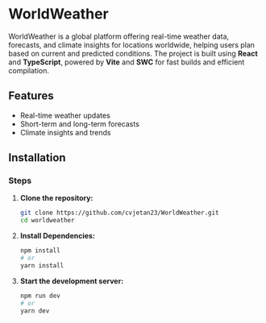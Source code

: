 # WorldWeather

WorldWeather is a global platform offering real-time weather data, forecasts, and climate insights for locations worldwide, helping users plan based on current and predicted conditions. The project is built using **React** and **TypeScript**, powered by **Vite** and **SWC** for fast builds and efficient compilation.

## Features
- Real-time weather updates
- Short-term and long-term forecasts
- Climate insights and trends

## Installation

### Steps

1. **Clone the repository:**
   ```bash
   git clone https://github.com/cvjetan23/WorldWeather.git
   cd worldweather

2. **Install Dependencies:**

   ```bash
   npm install
   # or
   yarn install
3. **Start the development server:**
   ```bash
   npm run dev
   # or
   yarn dev

